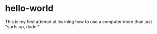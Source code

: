 # hello-world
This is my first attempt at learning how to use a computer more than just "surfs up, dude!"
